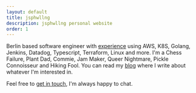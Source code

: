 ```yaml
---
layout: default
title: jsphwllng
description: jsphwllng personal website
order: 1
---
```

Berlin based software engineer with [experience](/cv) using AWS, K8S, Golang, Jenkins, Datadog, Typescript, Terraform, Linux and more. 
I'm a Chess Failure, Plant Dad, Commie, Jam Maker, Queer Nightmare, Pickle Connoisseur and Hiking Fool. 
You can read my [blog](/blog) where I write about whatever I'm interested in. 

Feel free to [get in touch](/contact), I'm always happy to chat.
